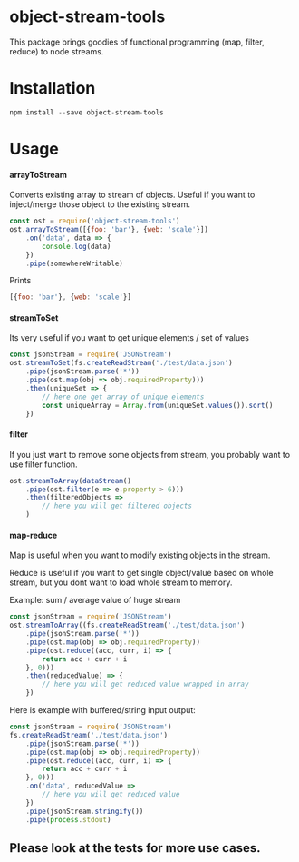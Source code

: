 # object-stream-tools

This package brings goodies of functional programming (map, filter, reduce) to node streams.


# Installation

```js
npm install --save object-stream-tools
```


# Usage
 
#### arrayToStream

Converts existing array to stream of objects. Useful if you want to inject/merge those object to the existing stream. 

```js
const ost = require('object-stream-tools')
ost.arrayToStream([{foo: 'bar'}, {web: 'scale'}])
    .on('data', data => {
        console.log(data)
    })
    .pipe(somewhereWritable)        
```

Prints

```js
[{foo: 'bar'}, {web: 'scale'}]
```


#### streamToSet

Its very useful if you want to get unique elements / set of values

```js
const jsonStream = require('JSONStream')
ost.streamToSet(fs.createReadStream('./test/data.json')
    .pipe(jsonStream.parse('*'))
    .pipe(ost.map(obj => obj.requiredProperty)))
    .then(uniqueSet => {
        // here one get array of unique elements
        const uniqueArray = Array.from(uniqueSet.values()).sort()
    })
```


#### filter

If you just want to remove some objects from stream, you probably want to use filter function.

```js
ost.streamToArray(dataStream()
    .pipe(ost.filter(e => e.property > 6)))
    .then(filteredObjects => 
        // here you will get filtered objects
    )
```


#### map-reduce

Map is useful when you want to modify existing objects in the stream.

Reduce is useful if you want to get single object/value based on whole stream, but
you dont want to load whole stream to memory.

Example: sum / average value of huge stream

```js
const jsonStream = require('JSONStream')
ost.streamToArray((fs.createReadStream('./test/data.json')
    .pipe(jsonStream.parse('*'))
    .pipe(ost.map(obj => obj.requiredProperty))
    .pipe(ost.reduce((acc, curr, i) => {
        return acc + curr + i
    }, 0)))
    .then(reducedValue) => {
        // here you will get reduced value wrapped in array
    })
```

Here is example with buffered/string input output:

```js
const jsonStream = require('JSONStream')
fs.createReadStream('./test/data.json')
    .pipe(jsonStream.parse('*'))
    .pipe(ost.map(obj => obj.requiredProperty))
    .pipe(ost.reduce((acc, curr, i) => {
        return acc + curr + i
    }, 0)))
    .on('data', reducedValue =>
        // here you will get reduced value 
    })
    .pipe(jsonStream.stringify())
    .pipe(process.stdout)
```


## Please look at the tests for more use cases.
